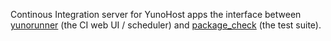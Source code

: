 Continous Integration server for YunoHost apps
the interface between [yunorunner](https://github.com/YunoHost/yunorunner) (the CI web UI / scheduler) and [package_check](https://github.com/YunoHost/package_check) (the test suite).
